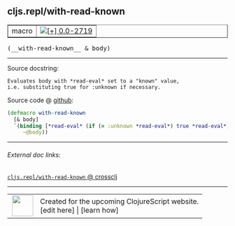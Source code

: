 ## cljs.repl/with-read-known



 <table border="1">
<tr>
<td>macro</td>
<td><a href="https://github.com/cljsinfo/cljs-api-docs/tree/0.0-2719"><img valign="middle" alt="[+] 0.0-2719" title="Added in 0.0-2719" src="https://img.shields.io/badge/+-0.0--2719-lightgrey.svg"></a> </td>
</tr>
</table>


 <samp>
(__with-read-known__ & body)<br>
</samp>

---





Source docstring:

```
Evaluates body with *read-eval* set to a "known" value,
i.e. substituting true for :unknown if necessary.
```


Source code @ [github](https://github.com/clojure/clojurescript/blob/r2816/src/clj/cljs/repl.clj#L83-L88):

```clj
(defmacro with-read-known
  [& body]
  `(binding [*read-eval* (if (= :unknown *read-eval*) true *read-eval*)]
     ~@body))
```

<!--
Repo - tag - source tree - lines:

 <pre>
clojurescript @ r2816
└── src
    └── clj
        └── cljs
            └── <ins>[repl.clj:83-88](https://github.com/clojure/clojurescript/blob/r2816/src/clj/cljs/repl.clj#L83-L88)</ins>
</pre>

-->

---



###### External doc links:

[`cljs.repl/with-read-known` @ crossclj](http://crossclj.info/fun/cljs.repl/with-read-known.html)<br>

---

 <table>
<tr><td>
<img valign="middle" align="right" width="48px" src="http://i.imgur.com/Hi20huC.png">
</td><td>
Created for the upcoming ClojureScript website.<br>
[edit here] | [learn how]
</td></tr></table>

[edit here]:https://github.com/cljsinfo/cljs-api-docs/blob/master/cljsdoc/cljs.repl/with-read-known.cljsdoc
[learn how]:https://github.com/cljsinfo/cljs-api-docs/wiki/cljsdoc-files

<!--

This information was too distracting to show to readers, but I'll leave it
commented here since it is helpful to:

- pretty-print the data used to generate this document
- and show how to retrieve that data



The API data for this symbol:

```clj
{:ns "cljs.repl",
 :name "with-read-known",
 :signature ["[& body]"],
 :history [["+" "0.0-2719"]],
 :type "macro",
 :full-name-encode "cljs.repl/with-read-known",
 :source {:code "(defmacro with-read-known\n  [& body]\n  `(binding [*read-eval* (if (= :unknown *read-eval*) true *read-eval*)]\n     ~@body))",
          :title "Source code",
          :repo "clojurescript",
          :tag "r2816",
          :filename "src/clj/cljs/repl.clj",
          :lines [83 88]},
 :full-name "cljs.repl/with-read-known",
 :docstring "Evaluates body with *read-eval* set to a \"known\" value,\ni.e. substituting true for :unknown if necessary."}

```

Retrieve the API data for this symbol:

```clj
;; from Clojure REPL
(require '[clojure.edn :as edn])
(-> (slurp "https://raw.githubusercontent.com/cljsinfo/cljs-api-docs/catalog/cljs-api.edn")
    (edn/read-string)
    (get-in [:symbols "cljs.repl/with-read-known"]))
```

-->
